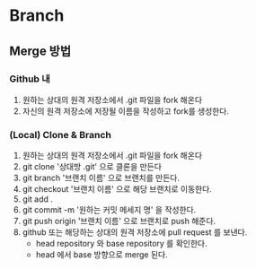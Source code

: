 # Branch



## Merge 방법

### Github 내

1. 원하는 상대의 원격 저장소에서 .git 파일을 fork 해온다
2. 자신의 원격 저장소에 저장될 이름을 작성하고 fork를 생성한다.



### (Local) Clone & Branch

1. 원하는 상대의 원격 저장소에서 .git 파일을 fork 해온다
2. git clone '상대방 .git' 으로 클론을 만든다
3. git branch '브랜치 이름' 으로 브랜치를 만든다.
4. git checkout '브랜치 이름' 으로 해당 브랜치로 이동한다.
5. git add .
6. git commit -m '원하는 커밋 메세지 명' 을 작성한다.
7. git push origin '브랜치 이름'  으로 브랜치로 push 해준다.
8. github 또는 해당하는 상대의 원격 저장소에 pull request 를 보낸다.
   	- head repository 와 base repository 를 확인한다.
   	- head 에서 base 방향으로 merge 된다.


